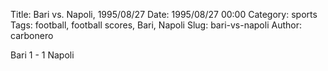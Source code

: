 Title: Bari vs. Napoli, 1995/08/27
Date: 1995/08/27 00:00
Category: sports
Tags: football, football scores, Bari, Napoli
Slug: bari-vs-napoli
Author: carbonero


Bari 1 - 1 Napoli
